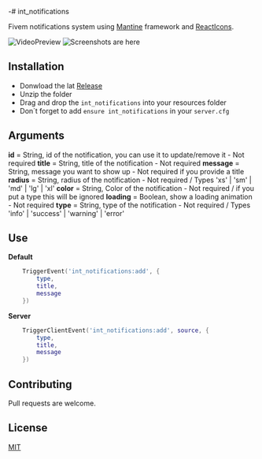 -# int_notifications

Fivem notifications system using [Mantine](https://mantine.dev/) framework and [ReactIcons](https://react-icons.github.io/react-icons/).

![VideoPreview](https://www.youtube.com/watch?v=l8h4ti9GGdk) 
![Screenshots are here](https://i.imgur.com/WIDXDWt.png)

## Installation

- Donwload the lat [Release](https://github.com/GPeaky/int-notifications/releases/tag/1.0.0)
- Unzip the folder
- Drag and drop the `int_notifications` into your resources folder
- Don´t forget to add `ensure int_notifications` in your `server.cfg`

## Arguments

**id** = String, id of the notification, you can use it to update/remove it - Not required
**title** = String, title of the notification - Not required
**message** = String, message you want to show up - Not required if you provide a title
**radius** = String, radius of the notification - Not required / Types  'xs' | 'sm' | 'md' | 'lg' | 'xl'
**color** = String, Color of the notification - Not required / if you put a type this will be ignored
**loading** = Boolean, show a loading animation - Not required
**type** = String, type of the notification - Not required / Types  'info' | 'success' | 'warning' | 'error'

## Use

**Default**
```lua
    TriggerEvent('int_notifications:add', {
        type,
        title,
        message
    })
```

**Server**
```lua
    TriggerClientEvent('int_notifications:add', source, {
        type,
        title,
        message
    })
```

## Contributing
Pull requests are welcome.

## License
[MIT](https://choosealicense.com/licenses/mit/)